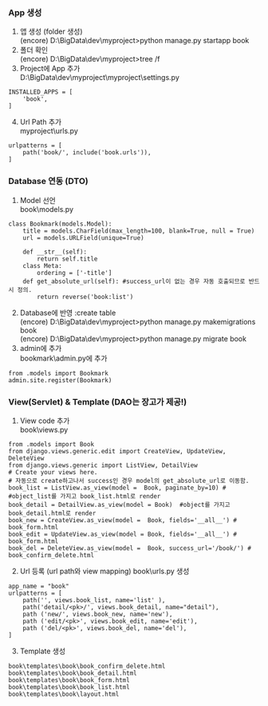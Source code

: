 ### App 생성
1. 앱 생성 (folder 생성)  
(encore) D:\BigData\dev\myproject>python manage.py startapp book
2. 폴더 확인  
(encore) D:\BigData\dev\myproject>tree /f
3. Project에 App 추가   
D:\BigData\dev\myproject\myproject\settings.py
```
INSTALLED_APPS = [
    'book',
]
```
4. Url Path 추가   
myproject\urls.py
```
urlpatterns = [
    path('book/', include('book.urls')),
]
```
### Database 연동 (DTO)
1. Model 선언   
book\models.py  
```
class Bookmark(models.Model):
    title = models.CharField(max_length=100, blank=True, null = True)
    url = models.URLField(unique=True)

    def __str__(self):
        return self.title
    class Meta:
        ordering = ['-title']
    def get_absolute_url(self): #success_url이 없는 경우 자동 호출되므로 반드시 정의. 
        return reverse('book:list')
```
2. Database에 반영 :create table   
(encore) D:\BigData\dev\myproject>python manage.py makemigrations book  
(encore) D:\BigData\dev\myproject>python manage.py migrate book  
3. admin에 추가  
bookmark\admin.py에 추가 
```
from .models import Bookmark
admin.site.register(Bookmark)
```
### View(Servlet) & Template (DAO는 장고가 제공!)
1. View code 추가   
book\views.py
```
from .models import Book
from django.views.generic.edit import CreateView, UpdateView, DeleteView
from django.views.generic import ListView, DetailView
# Create your views here.
# 자동으로 create하고나서 success인 경우 model의 get_absolute_url로 이동함. 
book_list = ListView.as_view(model =  Book, paginate_by=10) # #object_list를 가지고 book_list.html로 render 
book_detail = DetailView.as_view(model = Book)  #object를 가지고 book_detail.html로 render 
book_new = CreateView.as_view(model =  Book, fields='__all__') # book_form.html 
book_edit = UpdateView.as_view(model = Book, fields='__all__') # book_form.html
book_del = DeleteView.as_view(model =  Book, success_url='/book/') # book_confirm_delete.html

```
2. Url 등록 (url path와 view mapping)
book\urls.py 생성  
```
app_name = "book"
urlpatterns = [
    path('', views.book_list, name='list' ),
    path('detail/<pk>/', views.book_detail, name="detail"),    
    path ('new/', views.book_new, name='new'),
    path ('edit/<pk>', views.book_edit, name='edit'), 
    path ('del/<pk>', views.book_del, name='del'), 
]
```       
3. Template 생성  
```
book\templates\book\book_confirm_delete.html
book\templates\book\book_detail.html
book\templates\book\book_form.html
book\templates\book\book_list.html
book\templates\book\layout.html
```